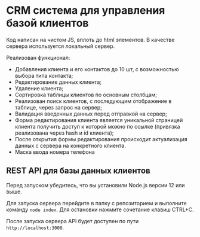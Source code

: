 # CRM система для управления базой клиентов

Код написан на чистом JS, вплоть до html элементов. В качестве сервера используется локальный сервер. 

Реализован функционал:

- Добавления клиента и его контактов до 10 шт, с возможностью выбора типа контакта;
- Редактирование данных клиента;
- Удаление клиента;
- Сортировка таблицы клиентов по основным столбцам;
- Реализован поиск клиентов, с последующим отображение в таблице, через запрос на сервер;
- Валидация введенных данных перед отправкой на сервер;
- Форма редактирования клиента является уникальной страницей клиента получить доступ к которой можно по ссылке (привязка реализована через hash и id клиента);
- После открытия формы редактирования происходит актуализация данных с сервера на конкретного клиента.
- Маска ввода номера телефона

## REST API для базы данных клиентов

Перед запуском убедитесь, что вы установили Node.js версии 12 или выше.

Для запуска сервера перейдите в папку с репозиторием и выполните команду `node index`. Для остановки нажмите сочетание клавиш CTRL+C.

После запуска сервера API будет доступен по пути `http://localhost:3000`.


